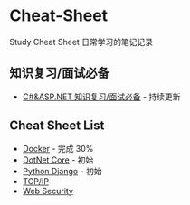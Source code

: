 # Cheat-Sheet
Study Cheat Sheet 日常学习的笔记记录

## 知识复习/面试必备
- [C#&ASP.NET 知识复习/面试必备](/Csharp_Dotnet)  - 持续更新

## Cheat Sheet List
- [Docker](/docker)  - 完成 30%
- [DotNet Core](/dot_Net_Core) - 初始
- [Python Django](/Django) - 初始
- [TCP/IP](/tcp_ip)
- [Web Security](/web_security)
